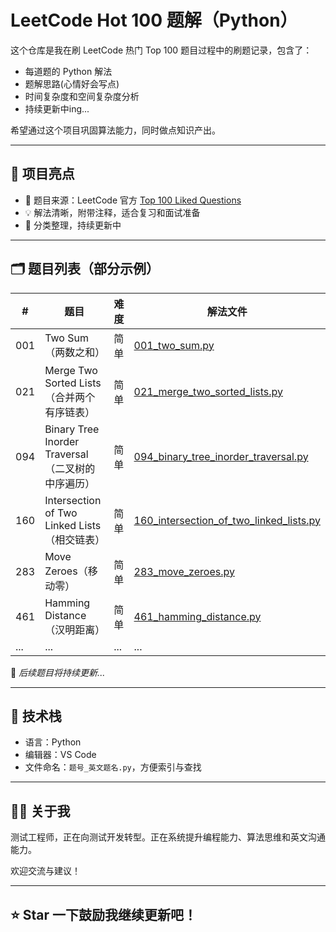 # LeetCode Hot 100 题解（Python）

这个仓库是我在刷 LeetCode 热门 Top 100 题目过程中的刷题记录，包含了：
- 每道题的 Python 解法
- 题解思路(心情好会写点)
- 时间复杂度和空间复杂度分析
- 持续更新中ing...

希望通过这个项目巩固算法能力，同时做点知识产出。

---

## 🚀 项目亮点

- 📌 题目来源：LeetCode 官方 [Top 100 Liked Questions](https://leetcode.com/problemset/top-100-liked-questions/)
- 💡 解法清晰，附带注释，适合复习和面试准备
- 🧠 分类整理，持续更新中

---

## 🗂 题目列表（部分示例）

| # | 题目 | 难度 | 解法文件 |
|---|------|------|----------|
| 001 | Two Sum（两数之和） | 简单 | [001_two_sum.py](./001_two_sum.py) |
| 021 | Merge Two Sorted Lists（合并两个有序链表） | 简单 | [021_merge_two_sorted_lists.py](./021_merge_two_sorted_lists.py) |
| 094 | Binary Tree Inorder Traversal（二叉树的中序遍历） | 简单 | [094_binary_tree_inorder_traversal.py](./094_binary_tree_inorder_traversal.py) |
| 160 | Intersection of Two Linked Lists（相交链表） | 简单 | [160_intersection_of_two_linked_lists.py](./160_intersection_of_two_linked_lists.py) |
| 283 | Move Zeroes（移动零） | 简单 | [283_move_zeroes.py](./283_move_zeroes.py) |
| 461 | Hamming Distance（汉明距离） | 简单 | [461_hamming_distance.py](./461_hamming_distance.py) |
| ... | ... | ... | ... |

📌 *后续题目将持续更新...*

---

## 🧰 技术栈

- 语言：Python
- 编辑器：VS Code
- 文件命名：`题号_英文题名.py`，方便索引与查找

---

## 👨‍💻 关于我

测试工程师，正在向测试开发转型。正在系统提升编程能力、算法思维和英文沟通能力。

欢迎交流与建议！

---

## ⭐️ Star 一下鼓励我继续更新吧！  
